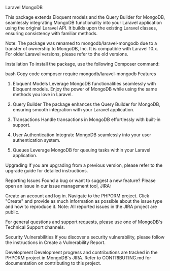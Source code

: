 Laravel MongoDB



This package extends Eloquent models and the Query Builder for MongoDB, seamlessly integrating MongoDB functionality into your Laravel application using the original Laravel API. It builds upon the existing Laravel classes, ensuring consistency with familiar methods.

Note: The package was renamed to mongodb/laravel-mongodb due to a transfer of ownership to MongoDB, Inc. It is compatible with Laravel 10.x. For older Laravel versions, please refer to the old versions.

Installation
To install the package, use the following Composer command:

bash
Copy code
composer require mongodb/laravel-mongodb
Features
1. Eloquent Models
Leverage MongoDB functionalities seamlessly with Eloquent models. Enjoy the power of MongoDB while using the same methods you love in Laravel.

2. Query Builder
The package enhances the Query Builder for MongoDB, ensuring smooth integration with your Laravel application.

3. Transactions
Handle transactions in MongoDB effortlessly with built-in support.

4. User Authentication
Integrate MongoDB seamlessly into your user authentication system.

5. Queues
Leverage MongoDB for queuing tasks within your Laravel application.

Upgrading
If you are upgrading from a previous version, please refer to the upgrade guide for detailed instructions.

Reporting Issues
Found a bug or want to suggest a new feature? Please open an issue in our issue management tool, JIRA:

Create an account and log in.
Navigate to the PHPORM project.
Click "Create" and provide as much information as possible about the issue type and how to reproduce it.
Note: All reported issues in the JIRA project are public.

For general questions and support requests, please use one of MongoDB's Technical Support channels.

Security Vulnerabilities
If you discover a security vulnerability, please follow the instructions in Create a Vulnerability Report.

Development
Development progress and contributions are tracked in the PHPORM project in MongoDB's JIRA. Refer to CONTRIBUTING.md for documentation on contributing to this project.
